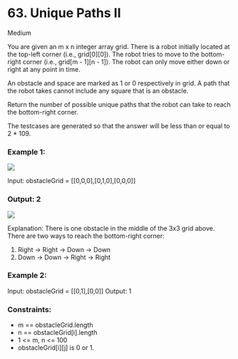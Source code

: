 # 63. Unique Paths II

Medium

You are given an m x n integer array grid. There is a robot initially located at the top-left corner (i.e., grid[0][0]). The robot tries to move to the bottom-right corner (i.e., grid[m - 1][n - 1]). The robot can only move either down or right at any point in time.

An obstacle and space are marked as 1 or 0 respectively in grid. A path that the robot takes cannot include any square that is an obstacle.

Return the number of possible unique paths that the robot can take to reach the bottom-right corner.

The testcases are generated so that the answer will be less than or equal to 2 \* 109.

### Example 1:

<img src="https://assets.leetcode.com/uploads/2020/11/04/robot1.jpg" />

Input: obstacleGrid = [[0,0,0],[0,1,0],[0,0,0]]

### Output: 2

<img src="https://assets.leetcode.com/uploads/2020/11/04/robot2.jpg" />

Explanation: There is one obstacle in the middle of the 3x3 grid above.
There are two ways to reach the bottom-right corner:

1. Right -> Right -> Down -> Down
2. Down -> Down -> Right -> Right

### Example 2:

Input: obstacleGrid = [[0,1],[0,0]]
Output: 1

### Constraints:

- m == obstacleGrid.length
- n == obstacleGrid[i].length
- 1 <= m, n <= 100
- obstacleGrid[i][j] is 0 or 1.
